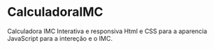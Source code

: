 # CalculadoraIMC
Calculadora IMC Interativa e responsiva
Html e CSS para a aparencia JavaScript para a intereção e o IMC.
